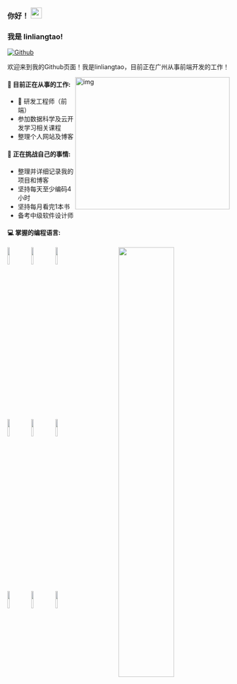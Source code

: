 ### 你好！  <img src="https://media.giphy.com/media/hvRJCLFzcasrR4ia7z/giphy.gif" width="25px">

### 我是 linliangtao!

[![Github](https://img.shields.io/badge/-Github-000?style=flat&logo=Github&logoColor=white)](https://github.com/Linliangtao)

<!-- [![Linkedin](https://img.shields.io/badge/-LinkedIn-blue?style=flat&logo=Linkedin&logoColor=white)](https://www.linkedin.com/in/froldanzafra/) -->
<!-- [![Gmail](https://img.shields.io/badge/-Gmail-c14438?style=flat&logo=Gmail&logoColor=white)](mailto:Fernando.Roldan.Zafra@gmail.com) -->

欢迎来到我的Github页面！我是linliangtao，目前正在广州从事前端开发的工作！

<img align="right" alt="img" src="https://ss0.bdstatic.com/70cFvHSh_Q1YnxGkpoWK1HF6hhy/it/u=543788085,3556052343&fm=26&gp=0.jpg" width="350" height="300" />

 #### 🔭 目前正在从事的工作:

-   :rocket: 研发工程师（前端）
-   参加数据科学及云开发学习相关课程
-   整理个人网站及博客

#### :muscle: 正在挑战自己的事情:

-   整理并详细记录我的项目和博客
-   坚持每天至少编码4小时
-   坚持每月看完1本书
-   备考中级软件设计师

#### :computer: 掌握的编程语言: 

<p>
<img width="50%" align="right" src="https://github-readme-stats.vercel.app/api?username=linliangtao&show_icons=true&hide_border=true" />
<code><img width="10%" src="https://www.vectorlogo.zone/logos/nodejs/nodejs-ar21.svg"></code>
<code><img width="10%" src="https://www.vectorlogo.zone/logos/broccolijs/broccolijs-ar21.svg"></code>
<code><img width="10%" src="https://www.vectorlogo.zone/logos/netlifyapp_watercss/netlifyapp_watercss-ar21.svg"></code>
<br />
<code><img width="10%" src="https://www.vectorlogo.zone/logos/vuejs/vuejs-ar21.svg"></code>
<code><img width="10%" src="https://www.vectorlogo.zone/logos/reactjs/reactjs-ar21.svg"></code>
<code><img width="10%" src="https://www.vectorlogo.zone/logos/google_chrome/google_chrome-ar21.svg"></code>
<br />
<code><img width="10%" src="https://www.vectorlogo.zone/logos/gulpjs/gulpjs-ar21.svg"></code>
<code><img width="10%" src="https://www.vectorlogo.zone/logos/js_webpack/js_webpack-ar21.svg"></code>
<code><img width="10%" src="https://www.vectorlogo.zone/logos/git-scm/git-scm-ar21.svg"></code>
</p>


